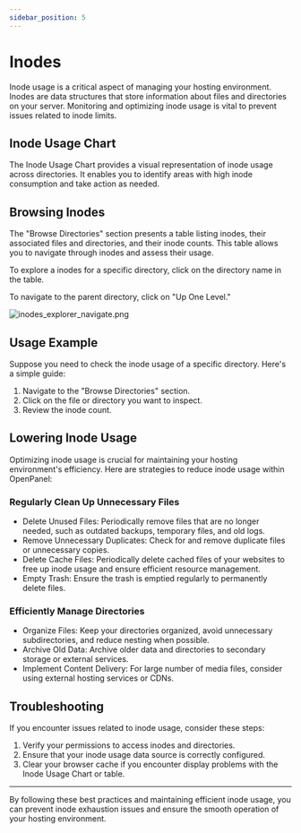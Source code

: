```yaml
---
sidebar_position: 5
---
```


# Inodes

Inode usage is a critical aspect of managing your hosting environment. Inodes are data structures that store information about files and directories on your server. Monitoring and optimizing inode usage is vital to prevent issues related to inode limits.

## Inode Usage Chart

The Inode Usage Chart provides a visual representation of inode usage across directories. It enables you to identify areas with high inode consumption and take action as needed.

## Browsing Inodes

The "Browse Directories" section presents a table listing inodes, their associated files and directories, and their inode counts. This table allows you to navigate through inodes and assess their usage.

To explore a inodes for a specific directory, click on the directory name in the table.

To navigate to the parent directory, click on "Up One Level."

![inodes_explorer_navigate.png](/img/panel/v2/files/inodes_explored-a16c510f178057359e2ac1673ed2813a.png)

## Usage Example

Suppose you need to check the inode usage of a specific directory. Here's a simple guide:

1. Navigate to the "Browse Directories" section.
2. Click on the file or directory you want to inspect.
3. Review the inode count.

## Lowering Inode Usage

Optimizing inode usage is crucial for maintaining your hosting environment's efficiency. Here are strategies to reduce inode usage within OpenPanel:

### Regularly Clean Up Unnecessary Files
- Delete Unused Files: Periodically remove files that are no longer needed, such as outdated backups, temporary files, and old logs.
- Remove Unnecessary Duplicates: Check for and remove duplicate files or unnecessary copies.
- Delete Cache Files: Periodically delete cached files of your websites to free up inode usage and ensure efficient resource management.
- Empty Trash: Ensure the trash is emptied regularly to permanently delete files.

### Efficiently Manage Directories
- Organize Files: Keep your directories organized, avoid unnecessary subdirectories, and reduce nesting when possible.
- Archive Old Data: Archive older data and directories to secondary storage or external services.
- Implement Content Delivery: For large number of media files, consider using external hosting services or CDNs.

## Troubleshooting

If you encounter issues related to inode usage, consider these steps:

1. Verify your permissions to access inodes and directories.
2. Ensure that your inode usage data source is correctly configured.
3. Clear your browser cache if you encounter display problems with the Inode Usage Chart or table.

---

By following these best practices and maintaining efficient inode usage, you can prevent inode exhaustion issues and ensure the smooth operation of your hosting environment.
